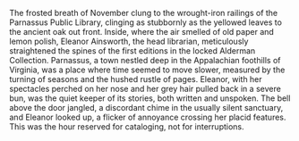 The frosted breath of November clung to the wrought-iron railings of the Parnassus Public Library, clinging as stubbornly as the yellowed leaves to the ancient oak out front. Inside, where the air smelled of old paper and lemon polish, Eleanor Ainsworth, the head librarian, meticulously straightened the spines of the first editions in the locked Alderman Collection.  Parnassus, a town nestled deep in the Appalachian foothills of Virginia, was a place where time seemed to move slower, measured by the turning of seasons and the hushed rustle of pages. Eleanor, with her spectacles perched on her nose and her grey hair pulled back in a severe bun, was the quiet keeper of its stories, both written and unspoken.  The bell above the door jangled, a discordant chime in the usually silent sanctuary, and Eleanor looked up, a flicker of annoyance crossing her placid features.  This was the hour reserved for cataloging, not for interruptions.
